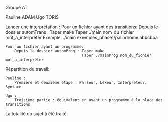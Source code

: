 Groupe AT

Pauline ADAM
Ugo TORIS

Lancer une interprétation :
    Pour un fichier ayant des transitions:
        Depuis le dossier automTrans : Taper make
                                       Taper ./main nom_du_fichier mot_a_interpréter
        Exemple: ./main exemples_phase1/palindrome abbcbba 

    Pour un fichier ayant un programme:
        Depuis le dossier automProg : Taper make
                                      Taper ./mainProg nom_du_fichier mot_a_interpréter

Répartition du travail:

    Pauline : 
        Première et deuxième étape : Parseur, Lexeur, Interpreteur, Syntaxe

    Ugo :
        Troisième partie : équivalent en ayant un programme à la place des transitions

La totalité du sujet à été traité.

